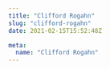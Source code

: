 ```yaml
---
title: "Clifford Rogahn"
slug: "clifford-rogahn"
date: 2021-02-15T15:52:48Z

meta:
  name: "Clifford Rogahn"
---
```


